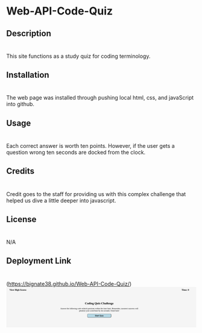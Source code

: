 # Web-API-Code-Quiz
## Description
#
This site functions as a study quiz for coding terminology. 

## Installation 
#
The web page was installed through pushing local html, css, and javaScript into github.

## Usage
#
Each correct answer is worth ten points. However, if the user gets a question wrong ten seconds are docked from the clock. 
## Credits
#
Credit goes to the staff for providing us with this complex challenge that helped us dive a little deeper into javascript. 

## License
#
N/A
## Deployment Link 
#
(https://bignate38.github.io/Web-API-Code-Quiz/)
![SiteImage](assets/images/ScreenShotQuiz.png)
